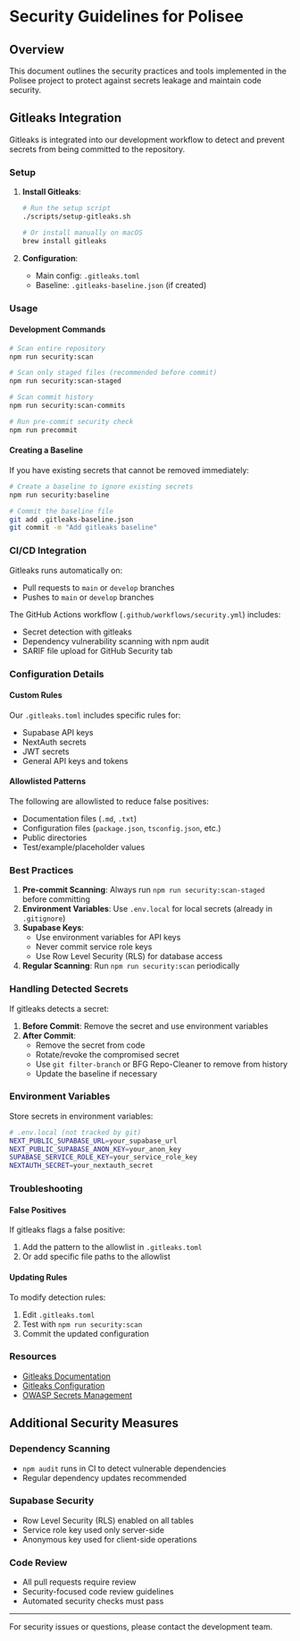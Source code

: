 # Security Guidelines for Polisee

## Overview

This document outlines the security practices and tools implemented in the Polisee project to protect against secrets leakage and maintain code security.

## Gitleaks Integration

Gitleaks is integrated into our development workflow to detect and prevent secrets from being committed to the repository.

### Setup

1. **Install Gitleaks**:
   ```bash
   # Run the setup script
   ./scripts/setup-gitleaks.sh
   
   # Or install manually on macOS
   brew install gitleaks
   ```

2. **Configuration**: 
   - Main config: `.gitleaks.toml`
   - Baseline: `.gitleaks-baseline.json` (if created)

### Usage

#### Development Commands

```bash
# Scan entire repository
npm run security:scan

# Scan only staged files (recommended before commit)
npm run security:scan-staged

# Scan commit history
npm run security:scan-commits

# Run pre-commit security check
npm run precommit
```

#### Creating a Baseline

If you have existing secrets that cannot be removed immediately:

```bash
# Create a baseline to ignore existing secrets
npm run security:baseline

# Commit the baseline file
git add .gitleaks-baseline.json
git commit -m "Add gitleaks baseline"
```

### CI/CD Integration

Gitleaks runs automatically on:
- Pull requests to `main` or `develop` branches
- Pushes to `main` or `develop` branches

The GitHub Actions workflow (`.github/workflows/security.yml`) includes:
- Secret detection with gitleaks
- Dependency vulnerability scanning with npm audit
- SARIF file upload for GitHub Security tab

### Configuration Details

#### Custom Rules

Our `.gitleaks.toml` includes specific rules for:
- Supabase API keys
- NextAuth secrets
- JWT secrets
- General API keys and tokens

#### Allowlisted Patterns

The following are allowlisted to reduce false positives:
- Documentation files (`.md`, `.txt`)
- Configuration files (`package.json`, `tsconfig.json`, etc.)
- Public directories
- Test/example/placeholder values

### Best Practices

1. **Pre-commit Scanning**: Always run `npm run security:scan-staged` before committing
2. **Environment Variables**: Use `.env.local` for local secrets (already in `.gitignore`)
3. **Supabase Keys**: 
   - Use environment variables for API keys
   - Never commit service role keys
   - Use Row Level Security (RLS) for database access
4. **Regular Scanning**: Run `npm run security:scan` periodically

### Handling Detected Secrets

If gitleaks detects a secret:

1. **Before Commit**: Remove the secret and use environment variables
2. **After Commit**: 
   - Remove the secret from code
   - Rotate/revoke the compromised secret
   - Use `git filter-branch` or BFG Repo-Cleaner to remove from history
   - Update the baseline if necessary

### Environment Variables

Store secrets in environment variables:

```bash
# .env.local (not tracked by git)
NEXT_PUBLIC_SUPABASE_URL=your_supabase_url
NEXT_PUBLIC_SUPABASE_ANON_KEY=your_anon_key
SUPABASE_SERVICE_ROLE_KEY=your_service_role_key
NEXTAUTH_SECRET=your_nextauth_secret
```

### Troubleshooting

#### False Positives

If gitleaks flags a false positive:
1. Add the pattern to the allowlist in `.gitleaks.toml`
2. Or add specific file paths to the allowlist

#### Updating Rules

To modify detection rules:
1. Edit `.gitleaks.toml`
2. Test with `npm run security:scan`
3. Commit the updated configuration

### Resources

- [Gitleaks Documentation](https://github.com/gitleaks/gitleaks)
- [Gitleaks Configuration](https://github.com/gitleaks/gitleaks/blob/master/config/gitleaks.toml)
- [OWASP Secrets Management](https://owasp.org/www-project-secrets-management-cheat-sheet/)

## Additional Security Measures

### Dependency Scanning

- `npm audit` runs in CI to detect vulnerable dependencies
- Regular dependency updates recommended

### Supabase Security

- Row Level Security (RLS) enabled on all tables
- Service role key used only server-side
- Anonymous key used for client-side operations

### Code Review

- All pull requests require review
- Security-focused code review guidelines
- Automated security checks must pass

---

For security issues or questions, please contact the development team. 